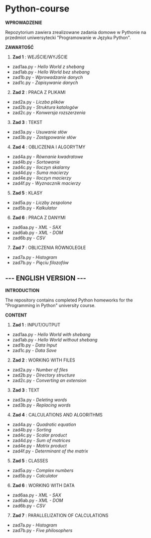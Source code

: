 # Python-course

**WPROWADZENIE**

Repozytorium zawiera zrealizowane zadania domowe w Pythonie na przedmiot uniwersytecki "Programowanie w Języku Python".

**ZAWARTOŚĆ**
1. **Zad 1** : WEJŚCIE/WYJŚCIE

- zad1aa.py - _Hello World z shebang_
- zad1ab.py - _Hello World bez shebang_
- zad1b.py - _Wprowadzanie danych_
- zad1c.py - _Zapisywanie danych_

2. **Zad 2** : PRACA Z PLIKAMI
- zad2a.py - _Liczba plików_
- zad2b.py - _Struktura katalogów_
- zad2c.py - _Konwersja rozszerzenia_

3. **Zad 3** : TEKST
- zad3a.py - _Usuwanie słów_
- zad3b.py - _Zastępowanie słów_

4. **Zad 4** : OBLICZENIA I ALGORYTMY
- zad4a.py - _Równanie kwadratowe_
- zad4b.py - _Sortowanie_
- zad4c.py - _Iloczyn skalarny_
- zad4d.py - _Suma macierzy_
- zad4e.py - _Iloczyn macierzy_
- zad4f.py - _Wyznacznik macierzy_

5. **Zad 5** : KLASY
- zad5a.py - _Liczby zespolone_
- zad5b.py - _Kalkulator_

6. **Zad 6** : PRACA Z DANYMI
- zad6aa.py - _XML - SAX_
- zad6ab.py - _XML - DOM_
- zad6b.py - _CSV_

7. **Zad 7** : OBLICZENIA RÓWNOLEGŁE
- zad7a.py - _Histogram_
- zad7b.py - _Pięciu filozofów_

## --- ENGLISH VERSION ---
**INTRODUCTION**

The repository contains completed Python homeworks for the "Programming in Python" university course.

**CONTENT**
1. **Zad 1** : INPUT/OUTPUT

- zad1aa.py - _Hello World with shebang_
- zad1ab.py - _Hello World without shebang_
- zad1b.py - _Data Input_
- zad1c.py - _Data Save_

2. **Zad 2** : WORKING WITH FILES
- zad2a.py - _Number of files_
- zad2b.py - _Directory structure_
- zad2c.py - _Converting an extension_

3. **Zad 3** : TEXT
- zad3a.py - _Deleting words_
- zad3b.py - _Replacing words_

4. **Zad 4** : CALCULATIONS AND ALGORITHMS
- zad4a.py - _Quadratic equation_
- zad4b.py - _Sorting_
- zad4c.py - _Scalar product_
- zad4d.py - _Sum of matrices_
- zad4e.py - _Matrix product_
- zad4f.py - _Determinant of the matrix_

5. **Zad 5** : CLASSES
- zad5a.py - _Complex numbers_
- zad5b.py - _Calculator_

6. **Zad 6** : WORKING WITH DATA
- zad6aa.py - _XML - SAX_
- zad6ab.py - _XML - DOM_
- zad6b.py - _CSV_

7. **Zad 7** : PARALLELIZATION OF CALCULATIONS
- zad7a.py - _Histogram_
- zad7b.py - _Five philosophers_
